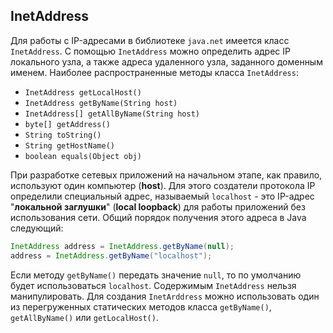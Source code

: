 ## InetAddress
Для работы с IP-адресами в библиотеке `java.net` имеется класс `InetAddress`. С помощью `InetAddress` можно определить адрес IP локального узла, а также адреса удаленного узла, заданного доменным именем. Наиболее распространенные методы класса `InetAddress`:
- `InetAddress getLocalHost()`
- `InetAddress getByName(String host)`
- `InetAddress[] getAllByName(String host)`
- `byte[] getAddress()`
- `String toString()`
- `String getHostName()`
- `boolean equals(Object obj)`

При разработке сетевых приложений на начальном этапе, как правило, используют один компьютер (**host**). Для этого создатели протокола IP определили специальный адрес, называемый `localhost` - это IP-адрес "**локальной заглушки**" (**local loopback**) для работы приложений без использования сети. Общий порядок получения этого адреса в Java следующий:
```java
InetAddress address = InetAddress.getByName(null);
address = InetAddress.getByName("localhost");
```

Если методу `getByName()` передать значение `null`, то по умолчанию будет использоваться `localhost`. Cодержимым `InetAddress` нельзя манипулировать. Для создания `InetArddress` можно использовать один из перегруженных статических методов класса `getByName()`, `getAllByName()` или `getLocalHost()`.